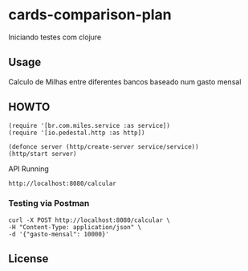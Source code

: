 # cards-comparison-plan

Iniciando testes com clojure


## Usage

Calculo de Milhas entre diferentes bancos baseado num gasto mensal


## HOWTO

```
(require '[br.com.miles.service :as service])
(require '[io.pedestal.http :as http])

(defonce server (http/create-server service/service))
(http/start server)
```

API Running
```
http://localhost:8080/calcular
```

### Testing via Postman

```
curl -X POST http://localhost:8080/calcular \
-H "Content-Type: application/json" \
-d '{"gasto-mensal": 10000}'
```

## License

